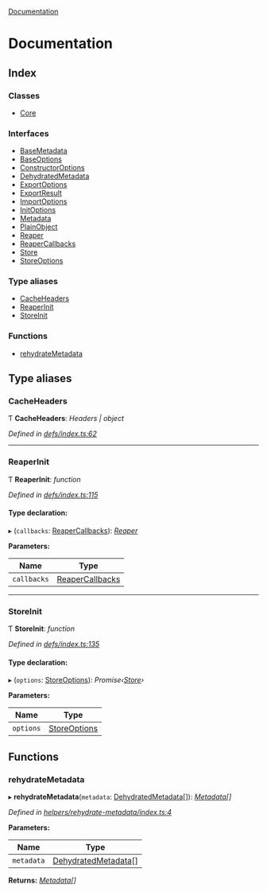 [Documentation](README.md)

# Documentation

## Index

### Classes

* [Core](classes/core.md)

### Interfaces

* [BaseMetadata](interfaces/basemetadata.md)
* [BaseOptions](interfaces/baseoptions.md)
* [ConstructorOptions](interfaces/constructoroptions.md)
* [DehydratedMetadata](interfaces/dehydratedmetadata.md)
* [ExportOptions](interfaces/exportoptions.md)
* [ExportResult](interfaces/exportresult.md)
* [ImportOptions](interfaces/importoptions.md)
* [InitOptions](interfaces/initoptions.md)
* [Metadata](interfaces/metadata.md)
* [PlainObject](interfaces/plainobject.md)
* [Reaper](interfaces/reaper.md)
* [ReaperCallbacks](interfaces/reapercallbacks.md)
* [Store](interfaces/store.md)
* [StoreOptions](interfaces/storeoptions.md)

### Type aliases

* [CacheHeaders](README.md#cacheheaders)
* [ReaperInit](README.md#reaperinit)
* [StoreInit](README.md#storeinit)

### Functions

* [rehydrateMetadata](README.md#rehydratemetadata)

## Type aliases

###  CacheHeaders

Ƭ **CacheHeaders**: *Headers | object*

*Defined in [defs/index.ts:62](https://github.com/badbatch/cachemap/blob/40e3bea/packages/core/src/defs/index.ts#L62)*

___

###  ReaperInit

Ƭ **ReaperInit**: *function*

*Defined in [defs/index.ts:115](https://github.com/badbatch/cachemap/blob/40e3bea/packages/core/src/defs/index.ts#L115)*

#### Type declaration:

▸ (`callbacks`: [ReaperCallbacks](interfaces/reapercallbacks.md)): *[Reaper](interfaces/reaper.md)*

**Parameters:**

Name | Type |
------ | ------ |
`callbacks` | [ReaperCallbacks](interfaces/reapercallbacks.md) |

___

###  StoreInit

Ƭ **StoreInit**: *function*

*Defined in [defs/index.ts:135](https://github.com/badbatch/cachemap/blob/40e3bea/packages/core/src/defs/index.ts#L135)*

#### Type declaration:

▸ (`options`: [StoreOptions](interfaces/storeoptions.md)): *Promise‹[Store](interfaces/store.md)›*

**Parameters:**

Name | Type |
------ | ------ |
`options` | [StoreOptions](interfaces/storeoptions.md) |

## Functions

###  rehydrateMetadata

▸ **rehydrateMetadata**(`metadata`: [DehydratedMetadata](interfaces/dehydratedmetadata.md)[]): *[Metadata](interfaces/metadata.md)[]*

*Defined in [helpers/rehydrate-metadata/index.ts:4](https://github.com/badbatch/cachemap/blob/40e3bea/packages/core/src/helpers/rehydrate-metadata/index.ts#L4)*

**Parameters:**

Name | Type |
------ | ------ |
`metadata` | [DehydratedMetadata](interfaces/dehydratedmetadata.md)[] |

**Returns:** *[Metadata](interfaces/metadata.md)[]*
